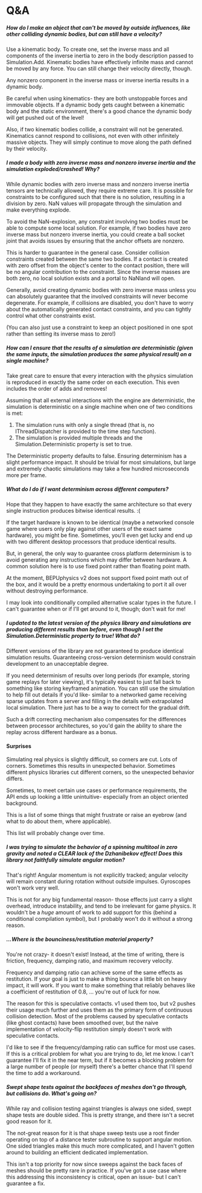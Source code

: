 # Q&A

##### How do I make an object that can't be moved by outside influences, like other colliding dynamic bodies, but can still have a velocity?

Use a kinematic body. To create one, set the inverse mass and all components of the inverse inertia to zero in the body description passed to Simulation.Add. Kinematic bodies have effectively infinite mass and cannot be moved by any force. You can still change their velocity directly, though.

Any nonzero component in the inverse mass or inverse inertia results in a dynamic body.

Be careful when using kinematics- they are both unstoppable forces and immovable objects. If a dynamic body gets caught between a kinematic body and the static environment, there's a good chance the dynamic body will get pushed out of the level!

Also, if two kinematic bodies collide, a constraint will not be generated. Kinematics cannot respond to collisions, not even with other infinitely massive objects. They will simply continue to move along the path defined by their velocity.

##### I made a body with zero inverse mass and nonzero inverse inertia and the simulation exploded/crashed! Why?

While dynamic bodies with zero inverse mass and nonzero inverse inertia tensors are technically allowed, they require extreme care. It is possible for constraints to be configured such that there is no solution, resulting in a division by zero. NaN values will propagate through the simulation and make everything explode.

To avoid the NaN-explosion, any constraint involving two bodies must be able to compute some local solution. For example, if two bodies have zero inverse mass but nonzero inverse inertia, you could create a ball socket joint that avoids issues by ensuring that the anchor offsets are nonzero.

This is harder to guarantee in the general case. Consider collision constraints created between the same two bodies. If a contact is created with zero offset from the object's center to the contact position, there will be no angular contribution to the constraint. Since the inverse masses are both zero, no local solution exists and a portal to NaNland will open.

Generally, avoid creating dynamic bodies with zero inverse mass unless you can absolutely guarantee that the involved constraints will never become degenerate. For example, if collisions are disabled, you don't have to worry about the automatically generated contact constraints, and you can tightly control what other constraints exist.

(You can also just use a constraint to keep an object positioned in one spot rather than setting its inverse mass to zero!)

##### How can I ensure that the results of a simulation are deterministic (given the same inputs, the simulation produces the same physical result) on a single machine?

Take great care to ensure that every interaction with the physics simulation is reproduced in exactly the same order on each execution. This even includes the order of adds and removes!

Assuming that all external interactions with the engine are deterministic, the simulation is deterministic on a single machine when one of two conditions is met:
1. The simulation runs with only a single thread (that is, no IThreadDispatcher is provided to the time step function).
2. The simulation is provided multiple threads and the Simulation.Deterministic property is set to true.

The Deterministic property defaults to false. Ensuring determinism has a slight performance impact. It should be trivial for most simulations, but large and extremely chaotic simulations may take a few hundred microseconds more per frame.

##### What do I do if I want determinism across different computers?

Hope that they happen to have exactly the same architecture so that every single instruction produces bitwise identical results. :(

If the target hardware is known to be identical (maybe a networked console game where users only play against other users of the exact same hardware), you might be fine. Sometimes, you'll even get lucky and end up with two different desktop processors that produce identical results.

But, in general, the only way to guarantee cross platform determinism is to avoid generating any instructions which may differ between hardware. A common solution here is to use fixed point rather than floating point math.

At the moment, BEPUphysics v2 does not support fixed point math out of the box, and it would be a pretty enormous undertaking to port it all over without destroying performance.

I may look into conditionally compiled alternative scalar types in the future. I can't guarantee when or if I'll get around to it, though; don't wait for me!

##### I updated to the latest version of the physics library and simulations are producing different results than before, even though I set the Simulation.Deterministic property to true! What do?

Different versions of the library are not guaranteed to produce identical simulation results. Guaranteeing cross-version determinism would constrain development to an unacceptable degree.

If you need determinism of results over long periods (for example, storing game replays for later viewing), it's typically easiest to just fall back to something like storing keyframed animation. You can still use the simulation to help fill out details if you'd like- similar to a networked game receiving sparse updates from a server and filling in the details with extrapolated local simulation. There just has to be a way to correct for the gradual drift.

Such a drift correcting mechanism also compensates for the differences between processor architectures, so you'd gain the ability to share the replay across different hardware as a bonus.

#### Surprises

Simulating real physics is slightly difficult, so corners are cut. Lots of corners. Sometimes this results in unexpected behavior. Sometimes different physics libraries cut different corners, so the unexpected behavior differs. 

Sometimes, to meet certain use cases or performance requirements, the API ends up looking a little unintuitive- especially from an object oriented background.

This is a list of some things that might frustrate or raise an eyebrow (and what to do about them, where applicable).

This list will probably change over time.

##### I was trying to simulate the behavior of a spinning multitool in zero gravity and noted a CLEAR lack of the Dzhanibekov effect! Does this library not faithfully simulate angular motion?

That's right! Angular momentum is not explicitly tracked; angular velocity will remain constant during rotation without outside impulses. Gyroscopes won't work very well.

This is not for any big fundamental reason- those effects just carry a slight overhead, introduce instability, and tend to be irrelevant for game physics. It wouldn't be a *huge* amount of work to add support for this (behind a conditional compilation symbol), but I probably won't do it without a strong reason.

##### ...Where is the bounciness/restitution material property?

You're not crazy- it doesn't exist! Instead, at the time of writing, there is friction, frequency, damping ratio, and maximum recovery velocity.

Frequency and damping ratio can achieve some of the same effects as restitution. If your goal is just to make a thing bounce a little bit on heavy impact, it will work. If you want to make something that reliably behaves like a coefficient of restitution of 0.8, ... you're out of luck for now.

The reason for this is speculative contacts. v1 used them too, but v2 pushes their usage much further and uses them as the primary form of continuous collision detection. Most of the problems caused by speculative contacts (like ghost contacts) have been smoothed over, but the naive implementation of velocity-flip restitution simply doesn't work with speculative contacts.

I'd like to see if the frequency/damping ratio can suffice for most use cases. If this is a critical problem for what you are trying to do, let me know. I can't guarantee I'll fix it in the near term, but if it becomes a blocking problem for a large number of people (or myself) there's a better chance that I'll spend the time to add a workaround.

##### Swept shape tests against the backfaces of meshes don't go through, but collisions do. What's going on?

While ray and collision testing against triangles is always one sided, swept shape tests are double sided. This is pretty strange, and there isn't a secret good reason for it.

The not-great reason for it is that shape sweep tests use a root finder operating on top of a distance tester subroutine to support angular motion. One sided triangles make this much more complicated, and I haven't gotten around to building an efficient dedicated implementation.

This isn't a top priority for now since sweeps against the back faces of meshes should be pretty rare in practice. If you've got a use case where this addressing this inconsistency is critical, open an issue- but I can't guarantee a fix.
